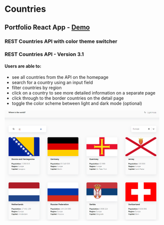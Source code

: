 # Countries

## Portfolio React App - [Demo](https://mve-react-countries.vercel.app/)

### REST Countries API with color theme switcher

### REST Countries API - Version 3.1

#### Users are able to:

- see all countries from the API on the homepage
- search for a country using an input field
- filter countries by region
- click on a country to see more detailed information on a separate page
- click through to the border countries on the detail page
- toggle the color scheme between light and dark mode (optional)

![Countries](screenshot/countries.png 'Countries')
